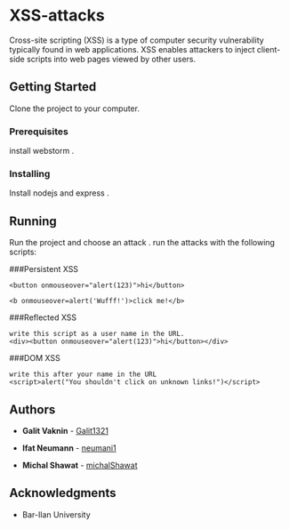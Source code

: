 # XSS-attacks

Cross-site scripting (XSS) is a type of computer security vulnerability typically found in web applications. 
XSS enables attackers to inject client-side scripts into web pages viewed by other users.

## Getting Started

Clone the project to your computer.

### Prerequisites

install webstorm .

### Installing

Install nodejs and express .

## Running 

Run the project and choose an attack .
run the attacks with the following scripts:

###Persistent XSS
```
<button onmouseover="alert(123)">hi</button>

<b onmouseover=alert('Wufff!')>click me!</b>
```
###Reflected XSS 
```
write this script as a user name in the URL.
<div><button onmouseover="alert(123)">hi</button></div>
```
###DOM XSS
```
write this after your name in the URL
<script>alert("You shouldn't click on unknown links!")</script>
 ```
 
 ## Authors

* **Galit Vaknin** - [Galit1321](https://github.com/Galit1321)

* **Ifat Neumann** - [neumani1](https://github.com/neumani1)

* **Michal Shawat** - [michalShawat](https://github.com/michalShawat)

## Acknowledgments

* Bar-Ilan University

